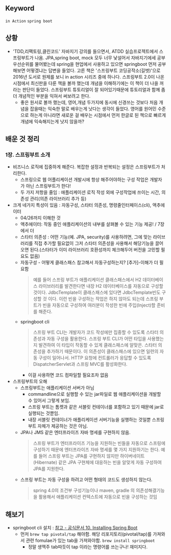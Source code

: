 ## Keyword
`in Action` `spring boot`

## 상황
- 'TDD,리팩토링,클린코드' 자바지기 강의를 들으면서, ATDD 실습프로젝트에서 스프링부트가 나옴. JPA,spring boot, mock 모두 너무 낯설어서 자바지기에세 공부 우선순위를 물어봤는데 spring을 현업에서 사용하고 있으면 springboot 먼저 공부해보면 어떻겠냐는 답변을 들었다. 고른 책은 '스프링부트 코딩공작소(길벗)'으로 2016년 도서로 원제를 보니 in action 시리즈 중에 하나다. 스프링부트 2.0이 나온 시점에서 최신판을 다룬 책을 볼까 했는데 개념을 이해하기에는 이 책이 더 나을 꺼라는 판단이 들었다. 
스프링부트 튜토리얼이 잘 되어있기때문에 튜토리얼과 함께 좀 더 개념적인 부분을 익혀서 써보려고 한다. 
  - 좋은 원서로 볼까 했는데, 영어,개념 두가지에 동시에 신경쓰는 것보다 처음 개념을 잡을때는 익숙한 말로 배우는게 낫다는 생각이 들었다. 영어를 원어민 수준으로 하는게 아니라면 새로운 걸 배우는 시점에서 먼저 한글로 된 책으로 빠르게 개념에 익숙해지는게 낫지 않을까? 

## 배운 것 정리 
### 1장. 스프링부트 소개
- 비즈니스 로직에 집중하게 해준다. 복잡한 설정과 반복되는 설정은 스프링부트가 처리한다.
    + 스프링으로 웹 어플리케이션 개발시에 항상 해주어야하는 구성 작업은 개발자가 아닌 스프링부트가 한다! 
    + 두 가지 저항을 줄임 : 애플리케이션 로직 작성 외에 구성작업에 쓰이는 시간, 의존성 관리(의존 라이브러리 추가 등)
- 크게 네가지 특성이 있음 : 자동구성, 스타터 의존성, 명령줄인터페이스(cli), 액추에이터
  + 04/26까지 이해한 것 
  - 액추에이터: 작동 중인 애플리케이션의 내부를 살펴볼 수 있는 기능 제공! / 7장에서 더 
  - 스타터 의존성 : 어떤 기능(예. JPA, security)를 사용하려면, 그에 맞는 라이브러리를 직접 추가할 필요없이 그저 스타터 의존성을 사용해서 해당기능을 끌어오면 된다.(스타터가 이미 라이브러리 호환성까지 체크해두어 버전을 고민할 필요도 없음)
  - 자동구성 - 어떻게 클래스패스 참고해서 자동구성하는지? [추가]-이해가 더 필요함
    >  예를 들어 스프링 부트가 애플리케이션 클래스패스에서 H2 데이터베이스 라이브러리를 발견한다면 내장 H2 데이터베이스를 자동으로 구성할 것이다. JdbcTemplate이 클래스패스에 있다면 JdbcTemplate빈도 구성할 것 이다. 이런 빈을 구성하는 작업은 하지 않아도 되는데 스프링 부트가 빈을 자동으로 구성하여 여러분이 작성한 빈에 주입(Inject)할 준비를 해준다.
  - springboot cli
    > 스프링 부트 CLI는 개발자가 코드 작성에만 집중할 수 있도록 스타터 의존성과 자동 구성을 활용한다.
    > 스프링 부트 CLI가 어떤 타입을 사용했는지 발견하여 이 타입이 작동할 수 있게 클래스패스에 알맞은. 스타터 의존성을 추가하기 때문이다. 이 의존성이 클래스패스에 있으면 일련의 자동 구성이 일어나서. HTTP 요청에 컨트롤러가 응답할 수 있도록 DispatcherServlet과 스프링 MVC를 활성화한다.
    - 이걸 사용하면 코드 컴파일할 필요조차 없음
- 스프링부트의 오해
    - 스프링부트는 애플리케이션 서버가 아님
      - commandline으로 실행할 수 있는 jar파일로 웹 애플리케이션을 개발할 수 있어서 그렇게 보임.
      - 스프링 부트는 톰켓과 같은 서블릿 컨테이너를 포함하고 있기 때문에 jar로 실행되는 것뿐임.
      - 내장 서블릿 컨테이너가 애플리케이션 서버기능을 실행하는 것일뿐 스프링부트 자체가 제공하는 것은 아님.
    - JPA나 JMS 같은 엔터프라이즈 자바 명세를 구현하지 않음.
      > 스프링 부트가 엔터프라이즈 기능을 지원하는 빈들을 자동으로 스프링에 구성하기 때문에 엔터프라이즈 자바 명세를 몇 가지 지원하기는 한다. 예를 들어 스프링 부트는 JPA를 구현하지 않지만 하이버네이트(Hibernate) 같은 JPA 구현체에 대응하는 빈을 알맞게 자동 구성하여 JPA를 지원한다. 
    - 스프링 부트는 자동 구성을 하려고 어떤 형태의 코드도 생성하지 않는다.
      > spring 4.0의 조건부 구성기능이나 maven, gradle 의 의존성해결기능을 활용해서 애플리케이션 컨텍스트에 자동으로 빈을 구성하는 것임

## 해보기 
- springboot cli 설치 : [참고 - 공식문서 10. Installing Spring Boot](https://docs.spring.io/spring-boot/docs/current/reference/html/getting-started-installing-spring-boot.html)
  - 먼저 `brew tap pivotal/tap` 해야함. 해당 리포지토리(pivotal/tap)를 가져와서 관련 fomulae가 있는 tab을 가져와야함. `brew install springboot`
      + 정말 생맥주 tab따듯이 tap 이라는 명령어를 쓰는구나! 재미지다.

